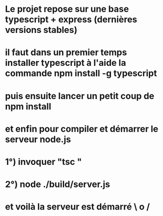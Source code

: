 # Le projet repose sur une base typescript + express (dernières versions stables)
# il faut dans un premier temps installer typescript à l'aide la commande npm install -g typescript
# puis ensuite lancer un petit coup de npm install
# et enfin pour compiler et démarrer le serveur node.js

# 1°) invoquer "tsc "
# 2°) node ./build/server.js

# et voilà la serveur est démarré \ o /
